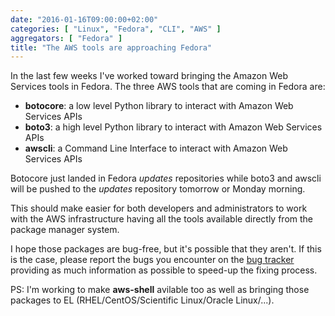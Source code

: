 ```yaml
---
date: "2016-01-16T09:00:00+02:00"
categories: [ "Linux", "Fedora", "CLI", "AWS" ]
aggregators: [ "Fedora" ]
title: "The AWS tools are approaching Fedora"
---
```

In the last few weeks I've worked toward bringing the Amazon Web Services tools in Fedora. The three AWS tools that are coming in Fedora are:

* **botocore**: a low level Python library to interact with Amazon Web Services APIs
* **boto3**: a high level Python library to interact with Amazon Web Services APIs
* **awscli**: a Command Line Interface to interact with Amazon Web Services APIs

Botocore just landed in Fedora *updates* repositories while boto3 and awscli will be pushed to the *updates* repository tomorrow or Monday morning.

This should make easier for both developers and administrators to work with the AWS infrastructure having all the tools available directly from the package manager system.

I hope those packages are bug-free, but it's possible that they aren't. If this is the case, please report the bugs you encounter on the [bug tracker](https://bugzilla.redhat.com/) providing as much information as possible to speed-up the fixing process.

PS: I'm working to make **aws-shell** avilable too as well as bringing those packages to EL (RHEL/CentOS/Scientific Linux/Oracle Linux/...).
